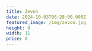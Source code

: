 ```yaml
---
title: Zevon
date: 2024-10-03T06:28:00.000Z
featured_image: /img/zevon.jpg
height: 8
width: 11
price: 0
---
```

